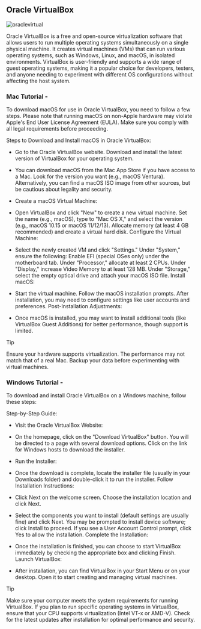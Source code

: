 ## Oracle VirtualBox
![oraclevirtual](https://github.com/user-attachments/assets/828534ae-acf4-4995-b6e1-82f4974dec74)


Oracle VirtualBox is a free and open-source virtualization software that allows users to run multiple operating systems simultaneously on a single physical machine. It creates virtual machines (VMs) that can run various operating systems, such as Windows, Linux, and macOS, in isolated environments. VirtualBox is user-friendly and supports a wide range of guest operating systems, making it a popular choice for developers, testers, and anyone needing to experiment with different OS configurations without affecting the host system.

### Mac Tutorial - 

To download macOS for use in Oracle VirtualBox, you need to follow a few steps. Please note that running macOS on non-Apple hardware may violate Apple's End User License Agreement (EULA). Make sure you comply with all legal requirements before proceeding.

Steps to Download and Install macOS in Oracle VirtualBox:

- Go to the Oracle VirtualBox website.
Download and install the latest version of VirtualBox for your operating system.

- You can download macOS from the Mac App Store if you have access to a Mac. Look for the version you want (e.g., macOS Ventura).
Alternatively, you can find a macOS ISO image from other sources, but be cautious about legality and security.

- Create a macOS Virtual Machine:

- Open VirtualBox and click "New" to create a new virtual machine.
Set the name (e.g., macOS), type to "Mac OS X," and select the version (e.g., macOS 10.15 or macOS 11/12/13).
Allocate memory (at least 4 GB recommended) and create a virtual hard disk.
Configure the Virtual Machine:

- Select the newly created VM and click "Settings."
Under "System," ensure the following:
Enable EFI (special OSes only) under the motherboard tab.
Under "Processor," allocate at least 2 CPUs.
Under "Display," increase Video Memory to at least 128 MB.
Under "Storage," select the empty optical drive and attach your macOS ISO file.
Install macOS:

- Start the virtual machine.
Follow the macOS installation prompts.
After installation, you may need to configure settings like user accounts and preferences.
Post-Installation Adjustments:

- Once macOS is installed, you may want to install additional tools (like VirtualBox Guest Additions) for better performance, though support is limited.
  
> [!TIP]
Ensure your hardware supports virtualization.
The performance may not match that of a real Mac.
Backup your data before experimenting with virtual machines.

### Windows Tutorial - 

To download and install Oracle VirtualBox on a Windows machine, follow these steps:

Step-by-Step Guide:
- Visit the Oracle VirtualBox Website:

- On the homepage, click on the "Download VirtualBox" button.
  You will be directed to a page with several download options. Click on the link for Windows   hosts to download the installer.

- Run the Installer:

- Once the download is complete, locate the installer file (usually in your Downloads folder)   and double-click it to run the installer.
  Follow Installation Instructions:

- Click Next on the welcome screen.
  Choose the installation location and click Next.
  
-   Select the components you want to install (default settings are usually fine) and click Next. You may be prompted to install device software; click Install to proceed.
If you see a User Account Control prompt, click Yes to allow the installation.
Complete the Installation:

- Once the installation is finished, you can choose to start VirtualBox immediately by checking the appropriate box and clicking Finish.
Launch VirtualBox:

- After installation, you can find VirtualBox in your Start Menu or on your desktop. Open it to start creating and managing virtual machines.
  
> [!TIP]
Make sure your computer meets the system requirements for running VirtualBox.
If you plan to run specific operating systems in VirtualBox, ensure that your CPU supports virtualization (Intel VT-x or AMD-V).
Check for the latest updates after installation for optimal performance and security.
